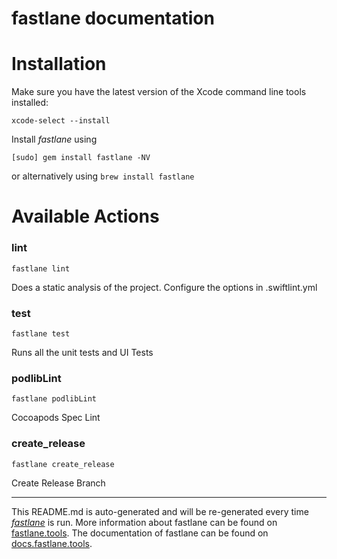 fastlane documentation
================
# Installation

Make sure you have the latest version of the Xcode command line tools installed:

```
xcode-select --install
```

Install _fastlane_ using
```
[sudo] gem install fastlane -NV
```
or alternatively using `brew install fastlane`

# Available Actions
### lint
```
fastlane lint
```
Does a static analysis of the project. Configure the options in .swiftlint.yml
### test
```
fastlane test
```
Runs all the unit tests and UI Tests
### podlibLint
```
fastlane podlibLint
```
Cocoapods Spec Lint
### create_release
```
fastlane create_release
```
Create Release Branch

----

This README.md is auto-generated and will be re-generated every time [_fastlane_](https://fastlane.tools) is run.
More information about fastlane can be found on [fastlane.tools](https://fastlane.tools).
The documentation of fastlane can be found on [docs.fastlane.tools](https://docs.fastlane.tools).
